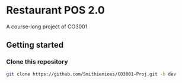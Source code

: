 # Restaurant POS 2.0

A course-long project of CO3001

## Getting started

### Clone this repository

```bash
git clone https://github.com/Smithienious/CO3001-Proj.git -b dev
```
